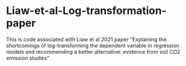 # Liaw-et-al-Log-transformation-paper
This is  code associated with Liaw et al 2021 paper "Explaining the shortcomings of log-transforming the dependent variable in regression models and recommending a better alternative:  evidence from soil CO2 emission studies"
